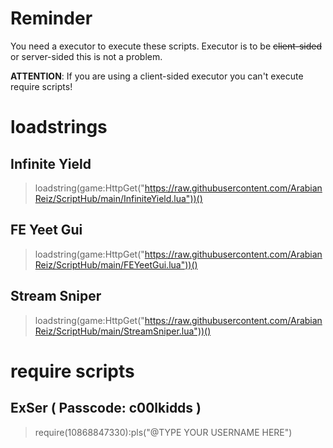 # Reminder
You need a executor to execute these scripts. Executor is to be ~~client-sided~~ or server-sided this is not a problem.

**ATTENTION**: If you are using a client-sided executor you can't execute require scripts!

# **loadstrings**

## Infinite Yield
> loadstring(game:HttpGet("https://raw.githubusercontent.com/ArabianReiz/ScriptHub/main/InfiniteYield.lua"))()

## FE Yeet Gui
> loadstring(game:HttpGet("https://raw.githubusercontent.com/ArabianReiz/ScriptHub/main/FEYeetGui.lua"))()

## Stream Sniper
> loadstring(game:HttpGet("https://raw.githubusercontent.com/ArabianReiz/ScriptHub/main/StreamSniper.lua"))()

# **require scripts**

## ExSer ( Passcode: c00lkidds )
> require(10868847330):pls("@TYPE YOUR USERNAME HERE")
